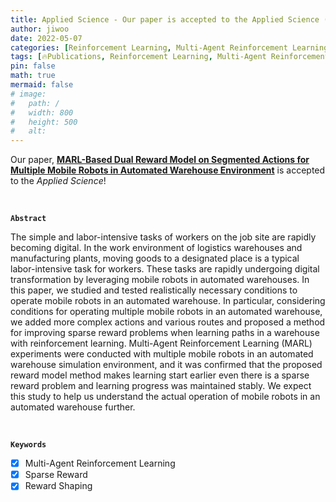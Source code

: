 ```yaml
---
title: Applied Science - Our paper is accepted to the Applied Science (SCIE)!
author: jiwoo
date: 2022-05-07
categories: [Reinforcement Learning, Multi-Agent Reinforcement Learning]
tags: [🔥Publications, Reinforcement Learning, Multi-Agent Reinforcement Learning]
pin: false
math: true
mermaid: false
# image:
#   path: /
#   width: 800
#   height: 500
#   alt: 
---
```



Our paper, **<a class="link" style="color: var(--hyperlink-color)" href="https://www.mdpi.com/2076-3417/12/9/4703">MARL-Based Dual Reward Model on Segmented Actions for Multiple Mobile Robots in Automated Warehouse Environment</a>** is accepted to the *Applied Science*!  


&nbsp;

**`Abstract`**

The simple and labor-intensive tasks of workers on the job site are rapidly becoming digital. In the work environment of logistics warehouses and manufacturing plants, moving goods to a designated place is a typical labor-intensive task for workers. These tasks are rapidly undergoing digital transformation by leveraging mobile robots in automated warehouses. In this paper, we studied and tested realistically necessary conditions to operate mobile robots in an automated warehouse. In particular, considering conditions for operating multiple mobile robots in an automated warehouse, we added more complex actions and various routes and proposed a method for improving sparse reward problems when learning paths in a warehouse with reinforcement learning. Multi-Agent Reinforcement Learning (MARL) experiments were conducted with multiple mobile robots in an automated warehouse simulation environment, and it was confirmed that the proposed reward model method makes learning start earlier even there is a sparse reward problem and learning progress was maintained stably. We expect this study to help us understand the actual operation of mobile robots in an automated warehouse further.


&nbsp;

**`Keywords`**

- [X] Multi-Agent Reinforcement Learning 
- [X] Sparse Reward
- [X] Reward Shaping
